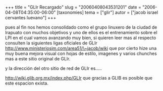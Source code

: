 +++
title = "GLIr Recargado"
slug = "20060408043531201"
date = "2006-04-08T04:35:00-06:00"
[taxonomies]
tema = ["glir"]
autor = ["jacob israel cervantes luevano"]
+++

pues al fin nos hemos consolidado como el grupo linuxero de la ciudad de
Irapuato con muchos objetivos y uno de ellos es el entrenamiento sobre
el LPI en el cual vamos avanzando muy bien, si quieren leer mas al
respecto consulten la siguientes ligas oficiales de GLIr
<a href="http://www.ministeriosjm.com/area51/~jacob/wiki">http://www.ministeriosjm.com/area51/\~jacob/wiki</a>
que por cierto hize una muy buena mejora visual con hojas de estilo,
imagenes y varios chunches mas a este sitio original de GLIr.

y la dirección del otro sitio de red de GLIr es…..

<!-- more -->
<a href="http://wiki.glib.org.mx/index.php/GLIr">http://wiki.glib.org.mx/index.php/GLIr</a>
que gracias a GLIB es posible que este espacion exista.

